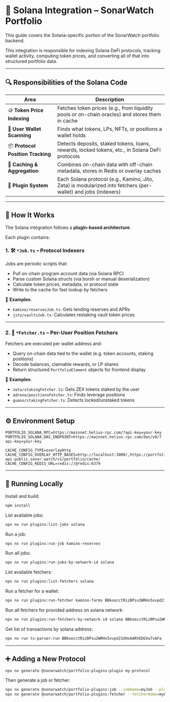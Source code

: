 # 🔗 Solana Integration – SonarWatch Portfolio

This guide covers the Solana-specific portion of the SonarWatch portfolio backend.

This integration is responsible for indexing Solana DeFi protocols, tracking wallet activity, computing token prices, and converting all of that into structured portfolio data.

---

## 🔍 Responsibilities of the Solana Code

| Area | Description |
|------|-------------|
| 🪙 **Token Price Indexing** | Fetches token prices (e.g., from liquidity pools or on-chain oracles) and stores them in cache |
| 👛 **User Wallet Scanning** | Finds what tokens, LPs, NFTs, or positions a wallet holds |
| 📦 **Protocol Position Tracking** | Detects deposits, staked tokens, loans, rewards, locked tokens, etc., in Solana DeFi protocols |
| 💾 **Caching & Aggregation** | Combines on-chain data with off-chain metadata, stores in Redis or overlay caches |
| 🌉 **Plugin System** | Each Solana protocol (e.g., Kamino, Jito, Zeta) is modularized into fetchers (per-wallet) and jobs (indexers) |

---

## 🧩 How It Works

The Solana integration follows a **plugin-based architecture**.

Each plugin contains:

### 1. 🛠 `*Job.ts` – Protocol Indexers

Jobs are periodic scripts that:

- Pull on-chain program account data (via Solana RPC)
- Parse custom Solana structs (via borsh or manual deserialization)
- Calculate token prices, metadata, or protocol state
- Write to the cache for fast lookup by fetchers

📍 **Examples**:
- `kamino/reservesJob.ts`: Gets lending reserves and APRs
- `jito/vaultsJob.ts`: Calculates restaking vault token prices

---

### 2. 👤 `*Fetcher.ts` – Per-User Position Fetchers

Fetchers are executed per wallet address and:

- Query on-chain data tied to the wallet (e.g. token accounts, staking positions)
- Decode balances, claimable rewards, or LP shares
- Return structured `PortfolioElement` objects for frontend display

📍 **Examples**:
- `zeta/stakingFetcher.ts`: Gets ZEX tokens staked by the user
- `adrena/positionsFetcher.ts`: Finds leverage positions
- `guano/stakingFetcher.ts`: Detects locked/unstaked tokens

---

## ⚙️ Environment Setup

```env
PORTFOLIO_SOLANA_RPC=https://mainnet.helius-rpc.com/?api-key=your-key
PORTFOLIO_SOLANA_DAS_ENDPOINT=https://mainnet.helius-rpc.com/das/v0/?api-key=your-key

CACHE_CONFIG_TYPE=overlayHttp
CACHE_CONFIG_OVERLAY_HTTP_BASES=http://localhost:3000/,https://portfolio-api-public.sonar.watch/v1/portfolio/cache/
CACHE_CONFIG_REDIS_URL=redis://@redis:6379
```

---

## 🚀 Running Locally

Install and build:

```bash
npm install
```

List available jobs:
```bash
npx nx run plugins:list-jobs solana
```

Run a job:
```bash
npx nx run plugins:run-job kamino-reserves
```

Run all jobs:
```bash
npx nx run plugins:run-jobs-by-network-id solana
```

List available fetchers:
```bash
npx nx run plugins:list-fetchers solana
```

Run a fetcher for a wallet:
```bash
npx nx run plugins:run-fetcher kamino-farms BBkoocctRizBPsu2WRHx5xvpd21UHx6ARVEDGVw7sAFa
```

Run all fetchers for provided address on solana network:
```bash
npx nx run plugins:run-fetchers-by-network-id solana BBkoocctRizBPsu2WRHx5xvpd21UHx6ARVEDGVw7sAFa
```

Get list of transactions by solana address:
```bash
npx nx run tx-parser:run BBkoocctRizBPsu2WRHx5xvpd21UHx6ARVEDGVw7sAFa
```

---

## ➕ Adding a New Protocol

```bash
npx nx generate @sonarwatch/portfolio-plugins:plugin my-protocol
```

Then generate a job or fetcher:

```bash
npx nx generate @sonarwatch/portfolio-plugins:job --jobName=myJob --pluginId=my-protocol
npx nx generate @sonarwatch/portfolio-plugins:fetcher --fetcherName=myFetcher --pluginId=my-protocol
```
